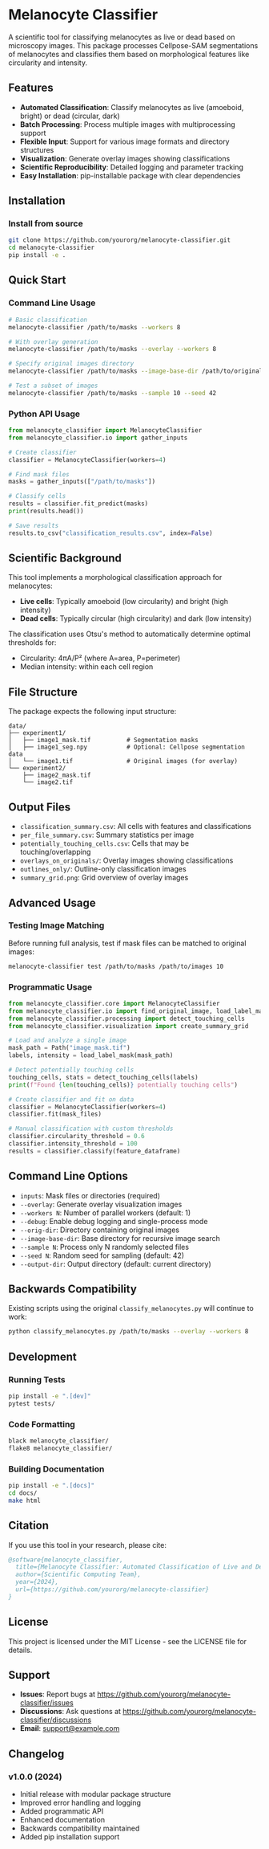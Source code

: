 # Melanocyte Classifier

A scientific tool for classifying melanocytes as live or dead based on microscopy images. This package processes Cellpose-SAM segmentations of melanocytes and classifies them based on morphological features like circularity and intensity.

## Features

- **Automated Classification**: Classify melanocytes as live (amoeboid, bright) or dead (circular, dark)
- **Batch Processing**: Process multiple images with multiprocessing support
- **Flexible Input**: Support for various image formats and directory structures
- **Visualization**: Generate overlay images showing classifications
- **Scientific Reproducibility**: Detailed logging and parameter tracking
- **Easy Installation**: pip-installable package with clear dependencies

## Installation

### Install from source
```bash
git clone https://github.com/yourorg/melanocyte-classifier.git
cd melanocyte-classifier
pip install -e .
```

## Quick Start

### Command Line Usage

```bash
# Basic classification
melanocyte-classifier /path/to/masks --workers 8

# With overlay generation
melanocyte-classifier /path/to/masks --overlay --workers 8

# Specify original images directory
melanocyte-classifier /path/to/masks --image-base-dir /path/to/original/images --overlay

# Test a subset of images
melanocyte-classifier /path/to/masks --sample 10 --seed 42
```

### Python API Usage

```python
from melanocyte_classifier import MelanocyteClassifier
from melanocyte_classifier.io import gather_inputs

# Create classifier
classifier = MelanocyteClassifier(workers=4)

# Find mask files
masks = gather_inputs(["/path/to/masks"])

# Classify cells
results = classifier.fit_predict(masks)
print(results.head())

# Save results
results.to_csv("classification_results.csv", index=False)
```

## Scientific Background

This tool implements a morphological classification approach for melanocytes:

- **Live cells**: Typically amoeboid (low circularity) and bright (high intensity)
- **Dead cells**: Typically circular (high circularity) and dark (low intensity)

The classification uses Otsu's method to automatically determine optimal thresholds for:
- Circularity: 4πA/P² (where A=area, P=perimeter)  
- Median intensity: within each cell region

## File Structure

The package expects the following input structure:

```
data/
├── experiment1/
│   ├── image1_mask.tif          # Segmentation masks
│   ├── image1_seg.npy           # Optional: Cellpose segmentation data
│   └── image1.tif               # Original images (for overlay)
└── experiment2/
    ├── image2_mask.tif
    └── image2.tif
```

## Output Files

- `classification_summary.csv`: All cells with features and classifications
- `per_file_summary.csv`: Summary statistics per image
- `potentially_touching_cells.csv`: Cells that may be touching/overlapping
- `overlays_on_originals/`: Overlay images showing classifications
- `outlines_only/`: Outline-only classification images
- `summary_grid.png`: Grid overview of overlay images

## Advanced Usage

### Testing Image Matching

Before running full analysis, test if mask files can be matched to original images:

```bash
melanocyte-classifier test /path/to/masks /path/to/images 10
```

### Programmatic Usage

```python
from melanocyte_classifier.core import MelanocyteClassifier
from melanocyte_classifier.io import find_original_image, load_label_mask
from melanocyte_classifier.processing import detect_touching_cells
from melanocyte_classifier.visualization import create_summary_grid

# Load and analyze a single image
mask_path = Path("image_mask.tif")
labels, intensity = load_label_mask(mask_path)

# Detect potentially touching cells
touching_cells, stats = detect_touching_cells(labels)
print(f"Found {len(touching_cells)} potentially touching cells")

# Create classifier and fit on data
classifier = MelanocyteClassifier(workers=4)
classifier.fit(mask_files)

# Manual classification with custom thresholds
classifier.circularity_threshold = 0.6
classifier.intensity_threshold = 100
results = classifier.classify(feature_dataframe)
```

## Command Line Options

- `inputs`: Mask files or directories (required)
- `--overlay`: Generate overlay visualization images
- `--workers N`: Number of parallel workers (default: 1)
- `--debug`: Enable debug logging and single-process mode
- `--orig-dir`: Directory containing original images
- `--image-base-dir`: Base directory for recursive image search
- `--sample N`: Process only N randomly selected files
- `--seed N`: Random seed for sampling (default: 42)
- `--output-dir`: Output directory (default: current directory)

## Backwards Compatibility

Existing scripts using the original `classify_melanocytes.py` will continue to work:

```bash
python classify_melanocytes.py /path/to/masks --overlay --workers 8
```

## Development

### Running Tests

```bash
pip install -e ".[dev]"
pytest tests/
```

### Code Formatting

```bash
black melanocyte_classifier/
flake8 melanocyte_classifier/
```

### Building Documentation

```bash
pip install -e ".[docs]"
cd docs/
make html
```

## Citation

If you use this tool in your research, please cite:

```bibtex
@software{melanocyte_classifier,
  title={Melanocyte Classifier: Automated Classification of Live and Dead Melanocytes},
  author={Scientific Computing Team},
  year={2024},
  url={https://github.com/yourorg/melanocyte-classifier}
}
```

## License

This project is licensed under the MIT License - see the LICENSE file for details.

## Support

- **Issues**: Report bugs at https://github.com/yourorg/melanocyte-classifier/issues
- **Discussions**: Ask questions at https://github.com/yourorg/melanocyte-classifier/discussions
- **Email**: support@example.com

## Changelog

### v1.0.0 (2024)
- Initial release with modular package structure
- Improved error handling and logging
- Added programmatic API
- Enhanced documentation
- Backwards compatibility maintained
- Added pip installation support
